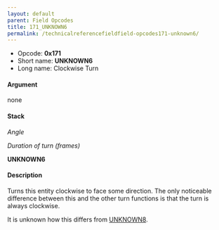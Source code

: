 ```yaml
---
layout: default
parent: Field Opcodes
title: 171_UNKNOWN6
permalink: /technicalreferencefieldfield-opcodes171-unknown6/
---
```


-   Opcode: **0x171**
-   Short name: **UNKNOWN6**
-   Long name: Clockwise Turn

#### Argument

none

#### Stack

  
*Angle*

*Duration of turn (frames)*

**UNKNOWN6**

#### Description

Turns this entity clockwise to face some direction. The only noticeable difference between this and the other turn functions is that the turn is always clockwise.

It is unknown how this differs from [UNKNOWN8](173_UNKNOWN8).

